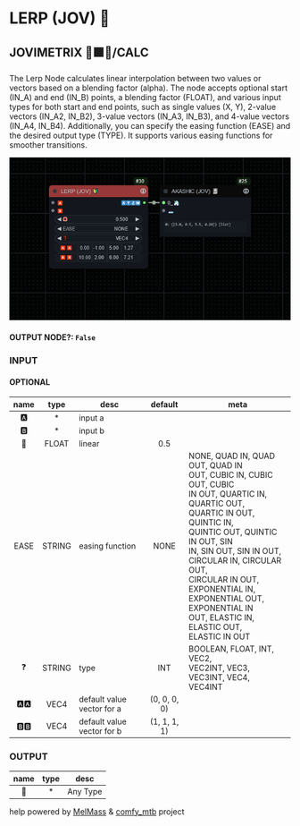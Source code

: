 # LERP (JOV) 🔰

## JOVIMETRIX 🔺🟩🔵/CALC

The Lerp Node calculates linear interpolation between two values or vectors based on a blending factor (alpha). The node accepts optional start (IN_A) and end (IN_B) points, a blending factor (FLOAT), and various input types for both start and end points, such as single values (X, Y), 2-value vectors (IN_A2, IN_B2), 3-value vectors (IN_A3, IN_B3), and 4-value vectors (IN_A4, IN_B4). Additionally, you can specify the easing function (EASE) and the desired output type (TYPE). It supports various easing functions for smoother transitions.

![LERP](https://raw.githubusercontent.com/Amorano/Jovimetrix-examples/master/node/LERP/LERP.png)

#### OUTPUT NODE?: `False`

### INPUT

#### OPTIONAL

name | type | desc | default | meta
:---:|:---:|---|:---:|---
🅰️ | * | input a |  | 
🅱️ | * | input b |  | 
🛟 | FLOAT | linear | 0.5 | 
EASE | STRING | easing function | NONE | NONE, QUAD IN, QUAD OUT, QUAD IN<br>OUT, CUBIC IN, CUBIC OUT, CUBIC<br>IN OUT, QUARTIC IN, QUARTIC OUT,<br>QUARTIC IN OUT, QUINTIC IN,<br>QUINTIC OUT, QUINTIC IN OUT, SIN<br>IN, SIN OUT, SIN IN OUT,<br>CIRCULAR IN, CIRCULAR OUT,<br>CIRCULAR IN OUT, EXPONENTIAL IN,<br>EXPONENTIAL OUT, EXPONENTIAL IN<br>OUT, ELASTIC IN, ELASTIC OUT,<br>ELASTIC IN OUT
❓ | STRING | type | INT | BOOLEAN, FLOAT, INT, VEC2,<br>VEC2INT, VEC3, VEC3INT, VEC4,<br>VEC4INT
🅰️🅰️ | VEC4 | default value vector for a | (0, 0, 0, 0) | 
🅱️🅱️ | VEC4 | default value vector for b | (1, 1, 1, 1) | 

### OUTPUT

name | type | desc
:---:|:---:|---
🦄 | * | Any Type 

help powered by [MelMass](https://github.com/melMass) & [comfy_mtb](https://github.com/melMass/comfy_mtb) project